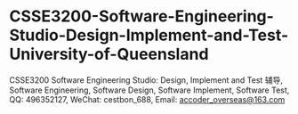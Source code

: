 # CSSE3200-Software-Engineering-Studio-Design-Implement-and-Test-University-of-Queensland
CSSE3200 Software Engineering Studio: Design, Implement and Test 辅导, Software Engineering, Software Design, Software Implement, Software Test, QQ: 496352127, WeChat: cestbon_688, Email: accoder_overseas@163.com
